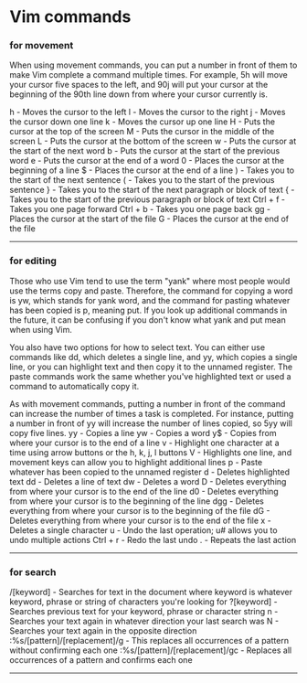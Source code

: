 
# Vim commands 

### for movement

When using movement commands, you can put a number in front of them to make Vim complete a command multiple times. For example, 5h will move your cursor five spaces to the left, and 90j will put your cursor at the beginning of the 90th line down from where your cursor currently is.

h - Moves the cursor to the left
l - Moves the cursor to the right
j - Moves the cursor down one line
k - Moves the cursor up one line
H - Puts the cursor at the top of the screen
M - Puts the cursor in the middle of the screen
L - Puts the cursor at the bottom of the screen
w - Puts the cursor at the start of the next word
b - Puts the cursor at the start of the previous word
e - Puts the cursor at the end of a word
0 - Places the cursor at the beginning of a line
$ - Places the cursor at the end of a line
) - Takes you to the start of the next sentence
( - Takes you to the start of the previous sentence
} - Takes you to the start of the next paragraph or block of text
{ - Takes you to the start of the previous paragraph or block of text
Ctrl + f - Takes you one page forward
Ctrl + b - Takes you one page back
gg - Places the cursor at the start of the file
G - Places the cursor at the end of the file
***
### for editing

Those who use Vim tend to use the term "yank" where most people would use the terms copy and paste. Therefore, the command for copying a word is yw, which stands for yank word, and the command for pasting whatever has been copied is p, meaning put. If you look up additional commands in the future, it can be confusing if you don't know what yank and put mean when using Vim.

You also have two options for how to select text. You can either use commands like dd, which deletes a single line, and yy, which copies a single line, or you can highlight text and then copy it to the unnamed register. The paste commands work the same whether you've highlighted text or used a command to automatically copy it.

As with movement commands, putting a number in front of the command can increase the number of times a task is completed. For instance, putting a number in front of yy will increase the number of lines copied, so 5yy will copy five lines.
yy - Copies a line
yw - Copies a word
y$ - Copies from where your cursor is to the end of a line
v - Highlight one character at a time using arrow buttons or the h, k, j, l buttons
V - Highlights one line, and movement keys can allow you to highlight additional lines
p - Paste whatever has been copied to the unnamed register
d - Deletes highlighted text
dd - Deletes a line of text
dw - Deletes a word
D - Deletes everything from where your cursor is to the end of the line
d0 - Deletes everything from where your cursor is to the beginning of the line
dgg - Deletes everything from where your cursor is to the beginning of the file
dG - Deletes everything from where your cursor is to the end of the file
x - Deletes a single character
u - Undo the last operation; u# allows you to undo multiple actions
Ctrl + r - Redo the last undo
. - Repeats the last action

***
### for search
/[keyword] - Searches for text in the document where keyword is whatever keyword, phrase or string of characters you're looking for
?[keyword] - Searches previous text for your keyword, phrase or character string
n - Searches your text again in whatever direction your last search was
N - Searches your text again in the opposite direction
:%s/[pattern]/[replacement]/g - This replaces all occurrences of a pattern without confirming each one
:%s/[pattern]/[replacement]/gc - Replaces all occurrences of a pattern and confirms each one

---
